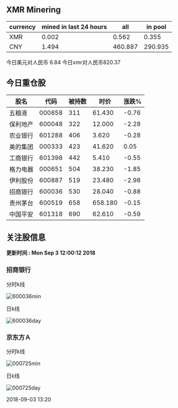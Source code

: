 ## XMR Minering

|currency|mined in last 24 hours|all|in pool|
|---|---|---|---|
|XMR|0.002|0.562|0.355|
|CNY|1.494|460.887|290.935|

今日美元对人民币 6.84	今日xmr对人民币820.37


## 今日重仓股 

|股名|代码|被持数|时价|涨跌%|
|---|---|---|---|---|
|五粮液|000858|311|61.430|-0.76|
|保利地产|600048|322|12.000|-2.28|
|农业银行|601288|406|3.620|-0.28|
|美的集团|000333|423|41.620|0.05|
|工商银行|601398|442|5.410|-0.55|
|格力电器|000651|504|38.230|-1.85|
|伊利股份|600887|519|23.480|-2.98|
|招商银行|600036|530|28.040|-0.88|
|贵州茅台|600519|658|658.180|-0.15|
|中国平安|601318|690|62.610|-0.59|

## 关注股信息
**更新时间 : Mon Sep  3 12:00:12 2018**
### 招商银行 
分时k线

![600036min](http://image.sinajs.cn/newchart/min/n/sh600036.gif)

日k线

![600036day](http://image.sinajs.cn/newchart/daily/n/sh600036.gif)

### 京东方Ａ 
分时k线

![000725min](http://image.sinajs.cn/newchart/min/n/sz000725.gif)

日k线

![000725day](http://image.sinajs.cn/newchart/daily/n/sz000725.gif)

2018-09-03 13:20